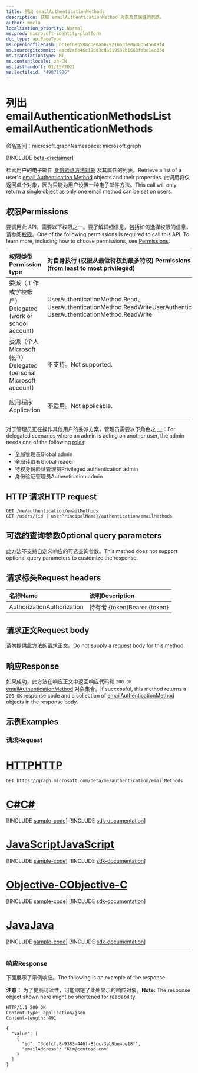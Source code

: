 ```yaml
---
title: 列出 emailAuthenticationMethods
description: 获取 emailAuthenticationMethod 对象及其属性的列表。
author: mmcla
localization_priority: Normal
ms.prod: microsoft-identity-platform
doc_type: apiPageType
ms.openlocfilehash: bc1ef69b988c0e0aab2921b63fe0a08b545649f4
ms.sourcegitcommit: eacd2a6e46c19dd3cd8519592b1668fabe14d85d
ms.translationtype: MT
ms.contentlocale: zh-CN
ms.lasthandoff: 01/15/2021
ms.locfileid: "49871986"
---
```

# <a name="list-emailauthenticationmethods"></a><span data-ttu-id="3ec4e-103">列出 emailAuthenticationMethods</span><span class="sxs-lookup"><span data-stu-id="3ec4e-103">List emailAuthenticationMethods</span></span>
<span data-ttu-id="3ec4e-104">命名空间：microsoft.graph</span><span class="sxs-lookup"><span data-stu-id="3ec4e-104">Namespace: microsoft.graph</span></span>

[!INCLUDE [beta-disclaimer](../../includes/beta-disclaimer.md)]

<span data-ttu-id="3ec4e-105">检索用户的电子邮件 [身份验证方法对象](../resources/emailauthenticationmethod.md) 及其属性的列表。</span><span class="sxs-lookup"><span data-stu-id="3ec4e-105">Retrieve a list of a user's [email Authentication Method](../resources/emailauthenticationmethod.md) objects and their properties.</span></span> <span data-ttu-id="3ec4e-106">此调用将仅返回单个对象，因为只能为用户设置一种电子邮件方法。</span><span class="sxs-lookup"><span data-stu-id="3ec4e-106">This call will only return a single object as only one email method can be set on users.</span></span>

## <a name="permissions"></a><span data-ttu-id="3ec4e-107">权限</span><span class="sxs-lookup"><span data-stu-id="3ec4e-107">Permissions</span></span>
<span data-ttu-id="3ec4e-p102">要调用此 API，需要以下权限之一。要了解详细信息，包括如何选择权限的信息，请参阅[权限](/graph/permissions-reference)。</span><span class="sxs-lookup"><span data-stu-id="3ec4e-p102">One of the following permissions is required to call this API. To learn more, including how to choose permissions, see [Permissions](/graph/permissions-reference).</span></span>

|<span data-ttu-id="3ec4e-110">权限类型</span><span class="sxs-lookup"><span data-stu-id="3ec4e-110">Permission type</span></span>|<span data-ttu-id="3ec4e-111">对自身执行 (权限从最低特权到最多特权) </span><span class="sxs-lookup"><span data-stu-id="3ec4e-111">Permissions acting on self (from least to most privileged)</span></span>|<span data-ttu-id="3ec4e-112">对他人的操作权限 (权限从最低特权级别) </span><span class="sxs-lookup"><span data-stu-id="3ec4e-112">Permissions acting on others (from least to most privileged)</span></span>|
|:---|:---|:--|
| <span data-ttu-id="3ec4e-113">委派（工作或学校帐户）</span><span class="sxs-lookup"><span data-stu-id="3ec4e-113">Delegated (work or school account)</span></span>     | <span data-ttu-id="3ec4e-114">UserAuthenticationMethod.Read、UserAuthenticationMethod.ReadWrite</span><span class="sxs-lookup"><span data-stu-id="3ec4e-114">UserAuthenticationMethod.Read, UserAuthenticationMethod.ReadWrite</span></span> | <span data-ttu-id="3ec4e-115">UserAuthenticationMethod.Read.All、UserAuthenticationMethod.ReadWrite.All</span><span class="sxs-lookup"><span data-stu-id="3ec4e-115">UserAuthenticationMethod.Read.All, UserAuthenticationMethod.ReadWrite.All</span></span> |
| <span data-ttu-id="3ec4e-116">委派（个人 Microsoft 帐户）</span><span class="sxs-lookup"><span data-stu-id="3ec4e-116">Delegated (personal Microsoft account)</span></span> | <span data-ttu-id="3ec4e-117">不支持。</span><span class="sxs-lookup"><span data-stu-id="3ec4e-117">Not supported.</span></span> | <span data-ttu-id="3ec4e-118">不支持。</span><span class="sxs-lookup"><span data-stu-id="3ec4e-118">Not supported.</span></span> |
| <span data-ttu-id="3ec4e-119">应用程序</span><span class="sxs-lookup"><span data-stu-id="3ec4e-119">Application</span></span>                            | <span data-ttu-id="3ec4e-120">不适用。</span><span class="sxs-lookup"><span data-stu-id="3ec4e-120">Not applicable.</span></span> | <span data-ttu-id="3ec4e-121">UserAuthenticationMethod.Read.All、UserAuthenticationMethod.ReadWrite.All</span><span class="sxs-lookup"><span data-stu-id="3ec4e-121">UserAuthenticationMethod.Read.All, UserAuthenticationMethod.ReadWrite.All</span></span> |

<span data-ttu-id="3ec4e-122">对于管理员正在操作其他用户的委派方案，管理员需要以下角色之 [一](/azure/active-directory/users-groups-roles/directory-assign-admin-roles#available-roles)：</span><span class="sxs-lookup"><span data-stu-id="3ec4e-122">For delegated scenarios where an admin is acting on another user, the admin needs one of the following [roles](/azure/active-directory/users-groups-roles/directory-assign-admin-roles#available-roles):</span></span>

* <span data-ttu-id="3ec4e-123">全局管理员</span><span class="sxs-lookup"><span data-stu-id="3ec4e-123">Global admin</span></span>
* <span data-ttu-id="3ec4e-124">全局读取者</span><span class="sxs-lookup"><span data-stu-id="3ec4e-124">Global reader</span></span>
* <span data-ttu-id="3ec4e-125">特权身份验证管理员</span><span class="sxs-lookup"><span data-stu-id="3ec4e-125">Privileged authentication admin</span></span>
* <span data-ttu-id="3ec4e-126">身份验证管理员</span><span class="sxs-lookup"><span data-stu-id="3ec4e-126">Authentication admin</span></span>

## <a name="http-request"></a><span data-ttu-id="3ec4e-127">HTTP 请求</span><span class="sxs-lookup"><span data-stu-id="3ec4e-127">HTTP request</span></span>

<!-- {
  "blockType": "ignored"
}
-->
``` http
GET /me/authentication/emailMethods
GET /users/{id | userPrincipalName}/authentication/emailMethods
```

## <a name="optional-query-parameters"></a><span data-ttu-id="3ec4e-128">可选的查询参数</span><span class="sxs-lookup"><span data-stu-id="3ec4e-128">Optional query parameters</span></span>
<span data-ttu-id="3ec4e-129">此方法不支持自定义响应的可选查询参数。</span><span class="sxs-lookup"><span data-stu-id="3ec4e-129">This method does not support optional query parameters to customize the response.</span></span>

## <a name="request-headers"></a><span data-ttu-id="3ec4e-130">请求标头</span><span class="sxs-lookup"><span data-stu-id="3ec4e-130">Request headers</span></span>
|<span data-ttu-id="3ec4e-131">名称</span><span class="sxs-lookup"><span data-stu-id="3ec4e-131">Name</span></span>|<span data-ttu-id="3ec4e-132">说明</span><span class="sxs-lookup"><span data-stu-id="3ec4e-132">Description</span></span>|
|:---|:---|
|<span data-ttu-id="3ec4e-133">Authorization</span><span class="sxs-lookup"><span data-stu-id="3ec4e-133">Authorization</span></span>|<span data-ttu-id="3ec4e-134">持有者 {token}</span><span class="sxs-lookup"><span data-stu-id="3ec4e-134">Bearer {token}</span></span>|

## <a name="request-body"></a><span data-ttu-id="3ec4e-135">请求正文</span><span class="sxs-lookup"><span data-stu-id="3ec4e-135">Request body</span></span>
<span data-ttu-id="3ec4e-136">请勿提供此方法的请求正文。</span><span class="sxs-lookup"><span data-stu-id="3ec4e-136">Do not supply a request body for this method.</span></span>

## <a name="response"></a><span data-ttu-id="3ec4e-137">响应</span><span class="sxs-lookup"><span data-stu-id="3ec4e-137">Response</span></span>

<span data-ttu-id="3ec4e-138">如果成功，此方法在响应正文中返回响应代码和 `200 OK` [emailAuthenticationMethod](../resources/emailauthenticationmethod.md) 对象集合。</span><span class="sxs-lookup"><span data-stu-id="3ec4e-138">If successful, this method returns a `200 OK` response code and a collection of [emailAuthenticationMethod](../resources/emailauthenticationmethod.md) objects in the response body.</span></span>

## <a name="examples"></a><span data-ttu-id="3ec4e-139">示例</span><span class="sxs-lookup"><span data-stu-id="3ec4e-139">Examples</span></span>

### <a name="request"></a><span data-ttu-id="3ec4e-140">请求</span><span class="sxs-lookup"><span data-stu-id="3ec4e-140">Request</span></span>

# <a name="http"></a>[<span data-ttu-id="3ec4e-141">HTTP</span><span class="sxs-lookup"><span data-stu-id="3ec4e-141">HTTP</span></span>](#tab/http)
<!-- {
  "blockType": "request",
  "name": "get_emailauthenticationmethod"
}
-->
``` http
GET https://graph.microsoft.com/beta/me/authentication/emailMethods
```
# <a name="c"></a>[<span data-ttu-id="3ec4e-142">C#</span><span class="sxs-lookup"><span data-stu-id="3ec4e-142">C#</span></span>](#tab/csharp)
[!INCLUDE [sample-code](../includes/snippets/csharp/get-emailauthenticationmethod-csharp-snippets.md)]
[!INCLUDE [sdk-documentation](../includes/snippets/snippets-sdk-documentation-link.md)]

# <a name="javascript"></a>[<span data-ttu-id="3ec4e-143">JavaScript</span><span class="sxs-lookup"><span data-stu-id="3ec4e-143">JavaScript</span></span>](#tab/javascript)
[!INCLUDE [sample-code](../includes/snippets/javascript/get-emailauthenticationmethod-javascript-snippets.md)]
[!INCLUDE [sdk-documentation](../includes/snippets/snippets-sdk-documentation-link.md)]

# <a name="objective-c"></a>[<span data-ttu-id="3ec4e-144">Objective-C</span><span class="sxs-lookup"><span data-stu-id="3ec4e-144">Objective-C</span></span>](#tab/objc)
[!INCLUDE [sample-code](../includes/snippets/objc/get-emailauthenticationmethod-objc-snippets.md)]
[!INCLUDE [sdk-documentation](../includes/snippets/snippets-sdk-documentation-link.md)]

# <a name="java"></a>[<span data-ttu-id="3ec4e-145">Java</span><span class="sxs-lookup"><span data-stu-id="3ec4e-145">Java</span></span>](#tab/java)
[!INCLUDE [sample-code](../includes/snippets/java/get-emailauthenticationmethod-java-snippets.md)]
[!INCLUDE [sdk-documentation](../includes/snippets/snippets-sdk-documentation-link.md)]

---



### <a name="response"></a><span data-ttu-id="3ec4e-146">响应</span><span class="sxs-lookup"><span data-stu-id="3ec4e-146">Response</span></span>
<span data-ttu-id="3ec4e-147">下面展示了示例响应。</span><span class="sxs-lookup"><span data-stu-id="3ec4e-147">The following is an example of the response.</span></span>

<span data-ttu-id="3ec4e-148">**注意：** 为了提高可读性，可能缩短了此处显示的响应对象。</span><span class="sxs-lookup"><span data-stu-id="3ec4e-148">**Note:** The response object shown here might be shortened for readability.</span></span>
<!-- {
  "blockType": "response",
  "truncated": true,
  "@odata.type": "Collection(microsoft.graph.emailAuthenticationMethod)"
}
-->
``` http
HTTP/1.1 200 OK
Content-type: application/json
Content-length: 491

{
  "value": [
    {
      "id": "3ddfcfc8-9383-446f-83cc-3ab9be4be18f",
      "emailAddress": "Kim@contoso.com"
    }
  ]
}
```

